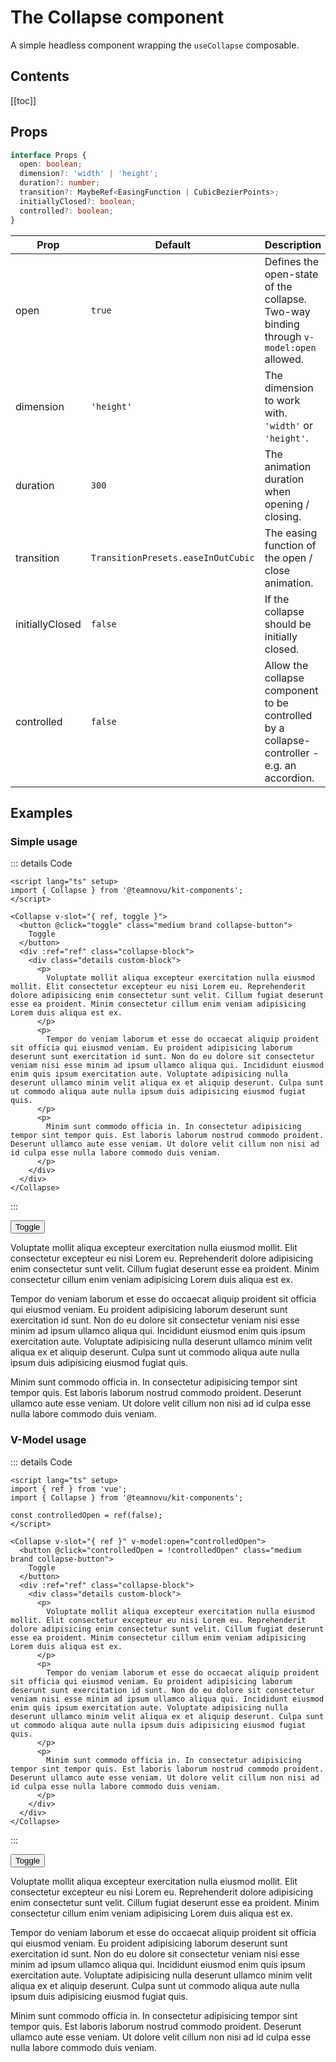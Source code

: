 <script lang="ts" setup>
import { ref } from 'vue';
import { Collapse } from '@teamnovu/kit-components';

const controlledOpen = ref(false);
</script>

# The Collapse component

A simple headless component wrapping the `useCollapse` composable.

## Contents

[[toc]]

## Props

```ts
interface Props {
  open: boolean;
  dimension?: 'width' | 'height';
  duration?: number;
  transition?: MaybeRef<EasingFunction | CubicBezierPoints>;
  initiallyClosed?: boolean;
  controlled?: boolean;
}
```

| Prop | Default | Description |
| ---- |  -----  | ----------- |
| open | `true` | Defines the open-state of the collapse. Two-way binding through `v-model:open` allowed. |
| dimension | `'height'` | The dimension to work with. `'width'` or `'height'`. |
| duration | `300` | The animation duration when opening / closing. |
| transition | `TransitionPresets.easeInOutCubic` | The easing function of the open / close animation. |
| initiallyClosed | `false` | If the collapse should be initially closed. |
| controlled | `false` | Allow the collapse component to be controlled by a collapse-controller - e.g. an accordion. |

## Examples


### Simple usage

::: details Code
```vue
<script lang="ts" setup>
import { Collapse } from '@teamnovu/kit-components';
</script>

<Collapse v-slot="{ ref, toggle }">
  <button @click="toggle" class="medium brand collapse-button">
    Toggle
  </button>
  <div :ref="ref" class="collapse-block">
    <div class="details custom-block">
      <p>
        Voluptate mollit aliqua excepteur exercitation nulla eiusmod mollit. Elit consectetur excepteur eu nisi Lorem eu. Reprehenderit dolore adipisicing enim consectetur sunt velit. Cillum fugiat deserunt esse ea proident. Minim consectetur cillum enim veniam adipisicing Lorem duis aliqua est ex.
      </p>
      <p>
        Tempor do veniam laborum et esse do occaecat aliquip proident sit officia qui eiusmod veniam. Eu proident adipisicing laborum deserunt sunt exercitation id sunt. Non do eu dolore sit consectetur veniam nisi esse minim ad ipsum ullamco aliqua qui. Incididunt eiusmod enim quis ipsum exercitation aute. Voluptate adipisicing nulla deserunt ullamco minim velit aliqua ex et aliquip deserunt. Culpa sunt ut commodo aliqua aute nulla ipsum duis adipisicing eiusmod fugiat quis.
      </p>
      <p>
        Minim sunt commodo officia in. In consectetur adipisicing tempor sint tempor quis. Est laboris laborum nostrud commodo proident. Deserunt ullamco aute esse veniam. Ut dolore velit cillum non nisi ad id culpa esse nulla labore commodo duis veniam.
      </p>
    </div>
  </div>
</Collapse>
```
:::

<Collapse v-slot="{ ref, toggle }">
  <button @click="toggle" class="medium brand collapse-button">
    Toggle
  </button>
  <div :ref="ref" class="collapse-block">
    <div class="details custom-block">
      <p>
        Voluptate mollit aliqua excepteur exercitation nulla eiusmod mollit. Elit consectetur excepteur eu nisi Lorem eu. Reprehenderit dolore adipisicing enim consectetur sunt velit. Cillum fugiat deserunt esse ea proident. Minim consectetur cillum enim veniam adipisicing Lorem duis aliqua est ex.
      </p>
      <p>
        Tempor do veniam laborum et esse do occaecat aliquip proident sit officia qui eiusmod veniam. Eu proident adipisicing laborum deserunt sunt exercitation id sunt. Non do eu dolore sit consectetur veniam nisi esse minim ad ipsum ullamco aliqua qui. Incididunt eiusmod enim quis ipsum exercitation aute. Voluptate adipisicing nulla deserunt ullamco minim velit aliqua ex et aliquip deserunt. Culpa sunt ut commodo aliqua aute nulla ipsum duis adipisicing eiusmod fugiat quis.
      </p>
      <p>
        Minim sunt commodo officia in. In consectetur adipisicing tempor sint tempor quis. Est laboris laborum nostrud commodo proident. Deserunt ullamco aute esse veniam. Ut dolore velit cillum non nisi ad id culpa esse nulla labore commodo duis veniam.
      </p>
    </div>
  </div>
</Collapse>

### V-Model usage

::: details Code
```vue
<script lang="ts" setup>
import { ref } from 'vue';
import { Collapse } from '@teamnovu/kit-components';

const controlledOpen = ref(false);
</script>

<Collapse v-slot="{ ref }" v-model:open="controlledOpen">
  <button @click="controlledOpen = !controlledOpen" class="medium brand collapse-button">
    Toggle
  </button>
  <div :ref="ref" class="collapse-block">
    <div class="details custom-block">
      <p>
        Voluptate mollit aliqua excepteur exercitation nulla eiusmod mollit. Elit consectetur excepteur eu nisi Lorem eu. Reprehenderit dolore adipisicing enim consectetur sunt velit. Cillum fugiat deserunt esse ea proident. Minim consectetur cillum enim veniam adipisicing Lorem duis aliqua est ex.
      </p>
      <p>
        Tempor do veniam laborum et esse do occaecat aliquip proident sit officia qui eiusmod veniam. Eu proident adipisicing laborum deserunt sunt exercitation id sunt. Non do eu dolore sit consectetur veniam nisi esse minim ad ipsum ullamco aliqua qui. Incididunt eiusmod enim quis ipsum exercitation aute. Voluptate adipisicing nulla deserunt ullamco minim velit aliqua ex et aliquip deserunt. Culpa sunt ut commodo aliqua aute nulla ipsum duis adipisicing eiusmod fugiat quis.
      </p>
      <p>
        Minim sunt commodo officia in. In consectetur adipisicing tempor sint tempor quis. Est laboris laborum nostrud commodo proident. Deserunt ullamco aute esse veniam. Ut dolore velit cillum non nisi ad id culpa esse nulla labore commodo duis veniam.
      </p>
    </div>
  </div>
</Collapse>
```
:::

<Collapse v-slot="{ ref }" v-model:open="controlledOpen">
  <button @click="controlledOpen = !controlledOpen" class="medium brand collapse-button">
    Toggle
  </button>
  <div :ref="ref" class="collapse-block">
    <div class="details custom-block">
      <p>
        Voluptate mollit aliqua excepteur exercitation nulla eiusmod mollit. Elit consectetur excepteur eu nisi Lorem eu. Reprehenderit dolore adipisicing enim consectetur sunt velit. Cillum fugiat deserunt esse ea proident. Minim consectetur cillum enim veniam adipisicing Lorem duis aliqua est ex.
      </p>
      <p>
        Tempor do veniam laborum et esse do occaecat aliquip proident sit officia qui eiusmod veniam. Eu proident adipisicing laborum deserunt sunt exercitation id sunt. Non do eu dolore sit consectetur veniam nisi esse minim ad ipsum ullamco aliqua qui. Incididunt eiusmod enim quis ipsum exercitation aute. Voluptate adipisicing nulla deserunt ullamco minim velit aliqua ex et aliquip deserunt. Culpa sunt ut commodo aliqua aute nulla ipsum duis adipisicing eiusmod fugiat quis.
      </p>
      <p>
        Minim sunt commodo officia in. In consectetur adipisicing tempor sint tempor quis. Est laboris laborum nostrud commodo proident. Deserunt ullamco aute esse veniam. Ut dolore velit cillum non nisi ad id culpa esse nulla labore commodo duis veniam.
      </p>
    </div>
  </div>
</Collapse>